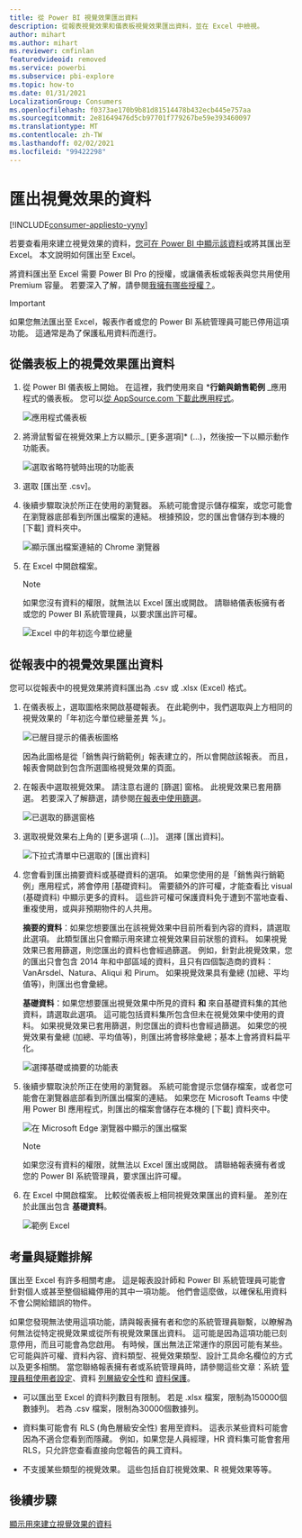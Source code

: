 ```yaml
---
title: 從 Power BI 視覺效果匯出資料
description: 從報表視覺效果和儀表板視覺效果匯出資料，並在 Excel 中檢視。
author: mihart
ms.author: mihart
ms.reviewer: cmfinlan
featuredvideoid: removed
ms.service: powerbi
ms.subservice: pbi-explore
ms.topic: how-to
ms.date: 01/31/2021
LocalizationGroup: Consumers
ms.openlocfilehash: f0373ae170b9b81d81514478b432ecb445e757aa
ms.sourcegitcommit: 2e81649476d5cb97701f779267be59e393460097
ms.translationtype: MT
ms.contentlocale: zh-TW
ms.lasthandoff: 02/02/2021
ms.locfileid: "99422298"
---
```

# <a name="export-data-from-a-visual"></a>匯出視覺效果的資料

[!INCLUDE[consumer-appliesto-yyny](../includes/consumer-appliesto-yyny.md)]


若要查看用來建立視覺效果的資料，[您可在 Power BI 中顯示該資料](end-user-show-data.md)或將其匯出至 Excel。 本文說明如何匯出至 Excel。

將資料匯出至 Excel 需要 Power BI Pro 的授權，或讓儀表板或報表與您共用使用 Premium 容量。 若要深入了解，請參閱[我擁有哪些授權？](end-user-license.md)。 

> [!IMPORTANT]
> 如果您無法匯出至 Excel，報表作者或您的 Power BI 系統管理員可能已停用這項功能。 這通常是為了保護私用資料而進行。


## <a name="export-data-from-a-visual-on-a-dashboard"></a>從儀表板上的視覺效果匯出資料

1. 從 Power BI 儀表板上開始。 在這裡，我們使用來自 ***行銷與銷售範例** _應用程式的儀表板。 您可以[從 AppSource.com 下載此應用程式](https://appsource.microsoft.com/en-us/product/power-bi/microsoft-retail-analysis-sample.salesandmarketingsample)。

    ![應用程式儀表板](media/end-user-export/power-bi-dashboard.png)

2. 將滑鼠暫留在視覺效果上方以顯示_ [更多選項]* (...)，然後按一下以顯示動作功能表。

    ![選取省略符號時出現的功能表](media/end-user-export/power-bi-option-menu.png)

3. 選取 [匯出至 .csv]。

4. 後續步驟取決於所正在使用的瀏覽器。 系統可能會提示儲存檔案，或您可能會在瀏覽器底部看到所匯出檔案的連結。 根據預設，您的匯出會儲存到本機的 [下載] 資料夾中。 

    ![顯示匯出檔案連結的 Chrome 瀏覽器](media/end-user-export/power-bi-dashboards-export.png)

5. 在 Excel 中開啟檔案。 

    > [!NOTE]
    > 如果您沒有資料的權限，就無法以 Excel 匯出或開啟。 請聯絡儀表板擁有者或您的 Power BI 系統管理員，以要求匯出許可權。 

    ![Excel 中的年初迄今單位總量](media/end-user-export/power-bi-excel.png)


## <a name="export-data-from-a-visual-in-a-report"></a>從報表中的視覺效果匯出資料
您可以從報表中的視覺效果將資料匯出為 .csv 或 .xlsx (Excel) 格式。 

1. 在儀表板上，選取圖格來開啟基礎報表。  在此範例中，我們選取與上方相同的視覺效果的「年初迄今單位總量差異 %」。 

    ![已醒目提示的儀表板圖格](media/end-user-export/power-bi-export-tile.png)

    因為此圖格是從「銷售與行銷範例」報表建立的，所以會開啟該報表。 而且，報表會開啟到包含所選圖格視覺效果的頁面。 

2. 在報表中選取視覺效果。 請注意右邊的 [篩選] 窗格。 此視覺效果已套用篩選。 若要深入了解篩選，請參閱[在報表中使用篩選](end-user-report-filter.md)。

    ![已選取的篩選窗格](media/end-user-export/power-bi-export-filter-pane.png)


3. 選取視覺效果右上角的 [更多選項 (...)]。 選擇 [匯出資料]。

    ![下拉式清單中已選取的 [匯出資料]](media/end-user-export/power-bi-export-reports.png)

4. 您會看到匯出摘要資料或基礎資料的選項。 如果您使用的是「銷售與行銷範例」應用程式，將會停用 [基礎資料]。 需要額外的許可權，才能查看比 visual (基礎資料) 中顯示更多的資料。 這些許可權可保護資料免于遭到不當地查看、重複使用，或與非預期物件的人共用。

    **摘要的資料**：如果您想要匯出在該視覺效果中目前所看到內容的資料，請選取此選項。  此類型匯出只會顯示用來建立視覺效果目前狀態的資料。 如果視覺效果已套用篩選，則您匯出的資料也會經過篩選。 例如，針對此視覺效果，您的匯出只會包含 2014 年和中部區域的資料，且只有四個製造商的資料：VanArsdel、Natura、Aliqui 和 Pirum。 如果視覺效果具有彙總 (加總、平均值等)，則匯出也會彙總。 
  

    **基礎資料**：如果您想要匯出視覺效果中所見的資料 **和** 來自基礎資料集的其他資料，請選取此選項。  這可能包括資料集所包含但未在視覺效果中使用的資料。 如果視覺效果已套用篩選，則您匯出的資料也會經過篩選。  如果您的視覺效果有彙總 (加總、平均值等)，則匯出將會移除彙總；基本上會將資料扁平化。 

    ![選擇基礎或摘要的功能表](media/end-user-export/power-bi-export-underlying.png)

5. 後續步驟取決於所正在使用的瀏覽器。 系統可能會提示您儲存檔案，或者您可能會在瀏覽器底部看到所匯出檔案的連結。 如果您在 Microsoft Teams 中使用 Power BI 應用程式，則匯出的檔案會儲存在本機的 [下載] 資料夾中。 

    ![在 Microsoft Edge 瀏覽器中顯示的匯出檔案](media/end-user-export/power-bi-export-edge-screen.png)

    > [!NOTE]
    > 如果您沒有資料的權限，就無法以 Excel 匯出或開啟。 請聯絡報表擁有者或您的 Power BI 系統管理員，要求匯出許可權。 


6. 在 Excel 中開啟檔案。 比較從儀表板上相同視覺效果匯出的資料量。 差別在於此匯出包含 **基礎資料**。 

    ![範例 Excel](media/end-user-export/power-bi-underlying.png)

## <a name="considerations-and-troubleshooting"></a>考量與疑難排解
匯出至 Excel 有許多相關考慮。 這是報表設計師和 Power BI 系統管理員可能會針對個人或甚至整個組織停用的其中一項功能。 他們會這麼做，以確保私用資料不會公開給錯誤的物件。 

如果您發現無法使用這項功能，請與報表擁有者和您的系統管理員聯繫，以瞭解為何無法從特定視覺效果或從所有視覺效果匯出資料。 這可能是因為這項功能已刻意停用，而且可能會為您啟用。  有時候，匯出無法正常運作的原因可能有某些。  它可能與許可權、資料內容、資料類型、視覺效果類型、設計工具命名欄位的方式以及更多相關。 當您聯絡報表擁有者或系統管理員時，請參閱這些文章：系統 [管理員租使用者設定](../guidance/admin-tenant-settings.md)、資料 [列層級安全性](../admin/service-admin-rls.md)和 [資料保護](../admin/service-security-data-protection-overview.md)。

- 可以匯出至 Excel 的資料列數目有限制。  若是 .xlsx 檔案，限制為150000個數據列。  若為 .csv 檔案，限制為30000個數據列。 

- 資料集可能會有 RLS (角色層級安全性) 套用至資料。 這表示某些資料可能會因為不適合您看到而隱藏。  例如，如果您是人員經理，HR 資料集可能會套用 RLS，只允許您查看直接向您報告的員工資料。 

- 不支援某些類型的視覺效果。 這些包括自訂視覺效果、R 視覺效果等等。 

## <a name="next-steps"></a>後續步驟

[顯示用來建立視覺效果的資料](end-user-show-data.md)